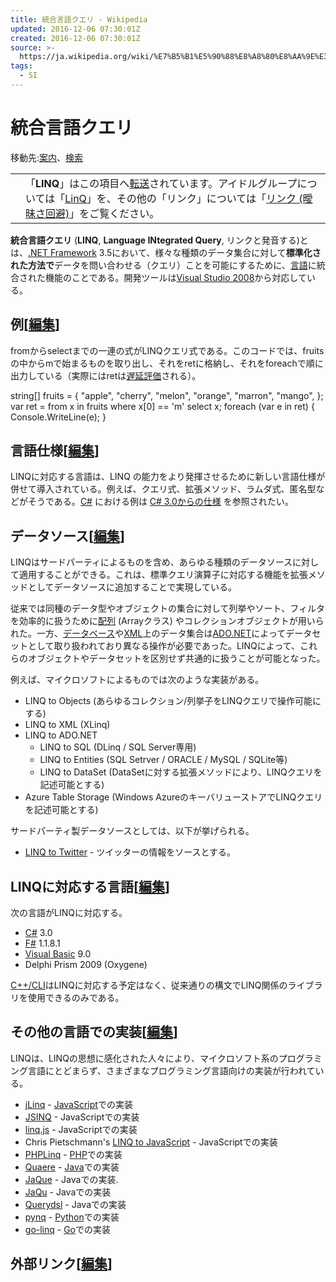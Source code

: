 ```yaml
---
title: 統合言語クエリ - Wikipedia
updated: 2016-12-06 07:30:01Z
created: 2016-12-06 07:30:01Z
source: >-
  https://ja.wikipedia.org/wiki/%E7%B5%B1%E5%90%88%E8%A8%80%E8%AA%9E%E3%82%AF%E3%82%A8%E3%83%AA
tags:
  - SI
---
```


# 統合言語クエリ

移動先:[案内](https://ja.wikipedia.org/wiki/%E7%B5%B1%E5%90%88%E8%A8%80%E8%AA%9E%E3%82%AF%E3%82%A8%E3%83%AA#mw-head)、[検索](https://ja.wikipedia.org/wiki/%E7%B5%B1%E5%90%88%E8%A8%80%E8%AA%9E%E3%82%AF%E3%82%A8%E3%83%AA#p-search)

|     |     |
| --- | --- |
|     | 「**LINQ**」はこの項目へ[転送](https://ja.wikipedia.org/wiki/Wikipedia:%E3%83%AA%E3%83%80%E3%82%A4%E3%83%AC%E3%82%AF%E3%83%88)されています。アイドルグループについては「[LinQ](https://ja.wikipedia.org/wiki/LinQ)」を、その他の「リンク」については「[リンク (曖昧さ回避)](https://ja.wikipedia.org/wiki/%E3%83%AA%E3%83%B3%E3%82%AF_(%E6%9B%96%E6%98%A7%E3%81%95%E5%9B%9E%E9%81%BF))」をご覧ください。 |

**統合言語クエリ** (**LINQ**, **Language INtegrated Query**, リンクと発音する)とは、[.NET Framework](https://ja.wikipedia.org/wiki/.NET_Framework) 3.5において、様々な種類のデータ集合に対して**標準化された方法で**データを問い合わせる（クエリ）ことを可能にするために、[言語](https://ja.wikipedia.org/wiki/%E3%83%97%E3%83%AD%E3%82%B0%E3%83%A9%E3%83%9F%E3%83%B3%E3%82%B0%E8%A8%80%E8%AA%9E)に統合された機能のことである。開発ツールは[Visual Studio 2008](https://ja.wikipedia.org/wiki/Microsoft_Visual_Studio)から対応している。

## 例[[編集](https://ja.wikipedia.org/w/index.php?title=%E7%B5%B1%E5%90%88%E8%A8%80%E8%AA%9E%E3%82%AF%E3%82%A8%E3%83%AA&action=edit&section=1)]

fromからselectまでの一連の式がLINQクエリ式である。このコードでは、fruitsの中からmで始まるものを取り出し、それをretに格納し、それをforeachで順に出力している（実際にはretは[遅延評価](https://ja.wikipedia.org/wiki/%E9%81%85%E5%BB%B6%E8%A9%95%E4%BE%A1)される）。

string[] fruits =
{
"apple",
"cherry",
"melon",
"orange",
"marron",
"mango",
};
var ret = from x in fruits
where x[0] == 'm'
select x;
foreach (var e in ret)
{
Console.WriteLine(e);
}

## 言語仕様[[編集](https://ja.wikipedia.org/w/index.php?title=%E7%B5%B1%E5%90%88%E8%A8%80%E8%AA%9E%E3%82%AF%E3%82%A8%E3%83%AA&action=edit&section=2)]

LINQに対応する言語は、LINQ の能力をより発揮させるために新しい言語仕様が併せて導入されている。例えば、クエリ式、拡張メソッド、ラムダ式、匿名型などがそうである。[C#](https://ja.wikipedia.org/wiki/C_Sharp) における例は [C# 3.0からの仕様](https://ja.wikipedia.org/wiki/C_Sharp#C.23_3.0.E3.81.8B.E3.82.89.E3.81.AE.E4.BB.95.E6.A7.98) を参照されたい。

## データソース[[編集](https://ja.wikipedia.org/w/index.php?title=%E7%B5%B1%E5%90%88%E8%A8%80%E8%AA%9E%E3%82%AF%E3%82%A8%E3%83%AA&action=edit&section=3)]

LINQはサードパーティによるものを含め、あらゆる種類のデータソースに対して適用することができる。これは、標準クエリ演算子に対応する機能を拡張メソッドとしてデータソースに追加することで実現している。

従来では同種のデータ型やオブジェクトの集合に対して列挙やソート、フィルタを効率的に扱うために[配列](https://ja.wikipedia.org/wiki/%E9%85%8D%E5%88%97) (Arrayクラス) やコレクションオブジェクトが用いられた。一方、[データベース](https://ja.wikipedia.org/wiki/%E3%83%87%E3%83%BC%E3%82%BF%E3%83%99%E3%83%BC%E3%82%B9)や[XML](https://ja.wikipedia.org/wiki/Extensible_Markup_Language)上のデータ集合は[ADO.NET](https://ja.wikipedia.org/wiki/ADO.NET)によってデータセットとして取り扱われており異なる操作が必要であった。LINQによって、これらのオブジェクトやデータセットを区別せず共通的に扱うことが可能となった。

例えば、マイクロソフトによるものでは次のような実装がある。

- LINQ to Objects (あらゆるコレクション/列挙子をLINQクエリで操作可能にする)
- LINQ to XML (XLinq)
- LINQ to ADO.NET
    - LINQ to SQL (DLinq / SQL Server専用)
    - LINQ to Entities (SQL Setrver / ORACLE / MySQL / SQLite等)
    - LINQ to DataSet (DataSetに対する拡張メソッドにより、LINQクエリを記述可能とする)
- Azure Table Storage (Windows AzureのキーバリューストアでLINQクエリを記述可能とする)

サードパーティ製データソースとしては、以下が挙げられる。

- [LINQ to Twitter](http://linqtotwitter.codeplex.com/) - ツイッターの情報をソースとする。

## LINQに対応する言語[[編集](https://ja.wikipedia.org/w/index.php?title=%E7%B5%B1%E5%90%88%E8%A8%80%E8%AA%9E%E3%82%AF%E3%82%A8%E3%83%AA&action=edit&section=4)]

次の言語がLINQに対応する。

- [C#](https://ja.wikipedia.org/wiki/C_Sharp) 3.0
- [F#](https://ja.wikipedia.org/wiki/F_Sharp) 1.1.8.1
- [Visual Basic](https://ja.wikipedia.org/wiki/Microsoft_Visual_Basic_.NET) 9.0
- Delphi Prism 2009 (Oxygene)

[C++/CLI](https://ja.wikipedia.org/wiki/C%2B%2B/CLI)はLINQに対応する予定はなく、従来通りの構文でLINQ関係のライブラリを使用できるのみである。

## その他の言語での実装[[編集](https://ja.wikipedia.org/w/index.php?title=%E7%B5%B1%E5%90%88%E8%A8%80%E8%AA%9E%E3%82%AF%E3%82%A8%E3%83%AA&action=edit&section=5)]

LINQは、LINQの思想に感化された人々により、マイクロソフト系のプログラミング言語にとどまらず、さまざまなプログラミング言語向けの実装が行われている。

- [jLinq](http://www.hugoware.net/Projects/jLinq) - [JavaScript](https://ja.wikipedia.org/wiki/JavaScript)での実装
- [JSINQ](http://www.codeplex.com/jsinq) - JavaScriptでの実装
- [linq.js](http://linqjs.codeplex.com/) - JavaScriptでの実装
- Chris Pietschmann's [LINQ to JavaScript](http://www.codeplex.com/JSLINQ) - JavaScriptでの実装
- [PHPLinq](http://www.codeplex.com/PHPLinq) - [PHP](https://ja.wikipedia.org/wiki/PHP:_Hypertext_Preprocessor)での実装
- [Quaere](http://xircles.codehaus.org/projects/quaere) - [Java](https://ja.wikipedia.org/wiki/Java)での実装
- [JaQue](http://jaque.googlecode.com/) - Javaでの実装.
- [JaQu](http://h2database.com/html/jaqu.html) - Javaでの実装
- [Querydsl](http://source.mysema.com/display/querydsl/Querydsl) - Javaでの実装
- [pynq](http://github.com/heynemann/pynq) - [Python](https://ja.wikipedia.org/wiki/Python)での実装
- [go-linq](http://ahmetalpbalkan.github.io/go-linq) - [Go](https://ja.wikipedia.org/wiki/Go_(%E3%83%97%E3%83%AD%E3%82%B0%E3%83%A9%E3%83%9F%E3%83%B3%E3%82%B0%E8%A8%80%E8%AA%9E))での実装

## 外部リンク[[編集](https://ja.wikipedia.org/w/index.php?title=%E7%B5%B1%E5%90%88%E8%A8%80%E8%AA%9E%E3%82%AF%E3%82%A8%E3%83%AA&action=edit&section=6)]
